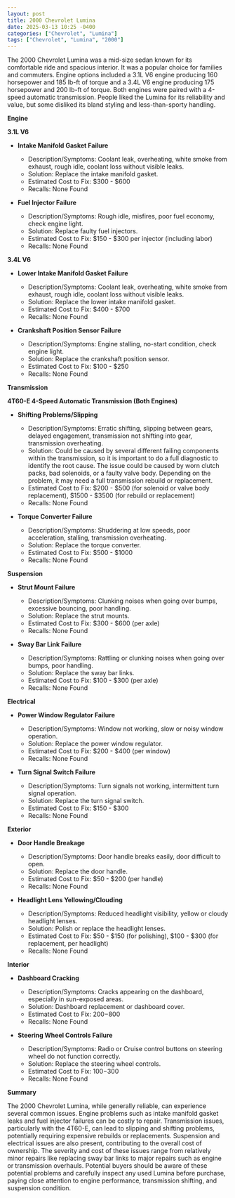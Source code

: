 ```yaml
---
layout: post
title: 2000 Chevrolet Lumina
date: 2025-03-13 10:25 -0400
categories: ["Chevrolet", "Lumina"]
tags: ["Chevrolet", "Lumina", "2000"]
---
```

The 2000 Chevrolet Lumina was a mid-size sedan known for its comfortable ride and spacious interior. It was a popular choice for families and commuters. Engine options included a 3.1L V6 engine producing 160 horsepower and 185 lb-ft of torque and a 3.4L V6 engine producing 175 horsepower and 200 lb-ft of torque. Both engines were paired with a 4-speed automatic transmission. People liked the Lumina for its reliability and value, but some disliked its bland styling and less-than-sporty handling.

**Engine**

**3.1L V6**

*   **Intake Manifold Gasket Failure**
    *   Description/Symptoms: Coolant leak, overheating, white smoke from exhaust, rough idle, coolant loss without visible leaks.
    *   Solution: Replace the intake manifold gasket.
    *   Estimated Cost to Fix: $300 - $600
    *   Recalls: None Found

*   **Fuel Injector Failure**
    *   Description/Symptoms: Rough idle, misfires, poor fuel economy, check engine light.
    *   Solution: Replace faulty fuel injectors.
    *   Estimated Cost to Fix: $150 - $300 per injector (including labor)
    *   Recalls: None Found

**3.4L V6**

*   **Lower Intake Manifold Gasket Failure**
    *   Description/Symptoms: Coolant leak, overheating, white smoke from exhaust, rough idle, coolant loss without visible leaks.
    *   Solution: Replace the lower intake manifold gasket.
    *   Estimated Cost to Fix: $400 - $700
    *   Recalls: None Found

*   **Crankshaft Position Sensor Failure**
    *   Description/Symptoms: Engine stalling, no-start condition, check engine light.
    *   Solution: Replace the crankshaft position sensor.
    *   Estimated Cost to Fix: $100 - $250
    *   Recalls: None Found

**Transmission**

**4T60-E 4-Speed Automatic Transmission (Both Engines)**

*   **Shifting Problems/Slipping**
    *   Description/Symptoms: Erratic shifting, slipping between gears, delayed engagement, transmission not shifting into gear, transmission overheating.
    *   Solution: Could be caused by several different failing components within the transmission, so it is important to do a full diagnostic to identify the root cause. The issue could be caused by worn clutch packs, bad solenoids, or a faulty valve body. Depending on the problem, it may need a full transmission rebuild or replacement.
    *   Estimated Cost to Fix: $200 - $500 (for solenoid or valve body replacement), $1500 - $3500 (for rebuild or replacement)
    *   Recalls: None Found

*   **Torque Converter Failure**
    *   Description/Symptoms: Shuddering at low speeds, poor acceleration, stalling, transmission overheating.
    *   Solution: Replace the torque converter.
    *   Estimated Cost to Fix: $500 - $1000
    *   Recalls: None Found

**Suspension**

*   **Strut Mount Failure**
    *   Description/Symptoms: Clunking noises when going over bumps, excessive bouncing, poor handling.
    *   Solution: Replace the strut mounts.
    *   Estimated Cost to Fix: $300 - $600 (per axle)
    *   Recalls: None Found

*   **Sway Bar Link Failure**
    *   Description/Symptoms: Rattling or clunking noises when going over bumps, poor handling.
    *   Solution: Replace the sway bar links.
    *   Estimated Cost to Fix: $100 - $300 (per axle)
    *   Recalls: None Found

**Electrical**

*   **Power Window Regulator Failure**
    *   Description/Symptoms: Window not working, slow or noisy window operation.
    *   Solution: Replace the power window regulator.
    *   Estimated Cost to Fix: $200 - $400 (per window)
    *   Recalls: None Found

*   **Turn Signal Switch Failure**
    *   Description/Symptoms: Turn signals not working, intermittent turn signal operation.
    *   Solution: Replace the turn signal switch.
    *   Estimated Cost to Fix: $150 - $300
    *   Recalls: None Found

**Exterior**

*   **Door Handle Breakage**
    *   Description/Symptoms: Door handle breaks easily, door difficult to open.
    *   Solution: Replace the door handle.
    *   Estimated Cost to Fix: $50 - $200 (per handle)
    *   Recalls: None Found

*   **Headlight Lens Yellowing/Clouding**
    *   Description/Symptoms: Reduced headlight visibility, yellow or cloudy headlight lenses.
    *   Solution: Polish or replace the headlight lenses.
    *   Estimated Cost to Fix: $50 - $150 (for polishing), $100 - $300 (for replacement, per headlight)
    *   Recalls: None Found

**Interior**

*   **Dashboard Cracking**
    *   Description/Symptoms: Cracks appearing on the dashboard, especially in sun-exposed areas.
    *   Solution: Dashboard replacement or dashboard cover.
    *   Estimated Cost to Fix: $200-$800
    *   Recalls: None Found

*   **Steering Wheel Controls Failure**
    *   Description/Symptoms: Radio or Cruise control buttons on steering wheel do not function correctly.
    *   Solution: Replace the steering wheel controls.
    *   Estimated Cost to Fix: $100-$300
    *   Recalls: None Found

**Summary**

The 2000 Chevrolet Lumina, while generally reliable, can experience several common issues. Engine problems such as intake manifold gasket leaks and fuel injector failures can be costly to repair. Transmission issues, particularly with the 4T60-E, can lead to slipping and shifting problems, potentially requiring expensive rebuilds or replacements. Suspension and electrical issues are also present, contributing to the overall cost of ownership. The severity and cost of these issues range from relatively minor repairs like replacing sway bar links to major repairs such as engine or transmission overhauls. Potential buyers should be aware of these potential problems and carefully inspect any used Lumina before purchase, paying close attention to engine performance, transmission shifting, and suspension condition.

